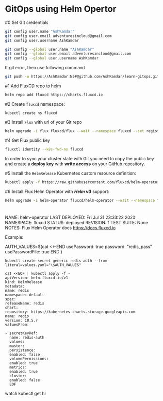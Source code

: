 # GitOps using Helm Opertor

#0 Set Git credentials

```bash
git config user.name "AshKamdar"
git config user.email adventuresincloud@gmail.com
git config user.username AshKamdar

git config --global user.name "AshKamdar"
git config --global user.email adventuresincloud@gmail.com
git config --global user.username AshKamdar
```

If git error, then use following command

```bash
git push -u https://AshKamdar:N3#@github.com/AshKamdar/learn-gitops.git master
```

#1 Add FluxCD repo to helm

```bash
helm repo add fluxcd https://charts.fluxcd.io
```

#2 Create `fluxcd` namespace:

```
kubectl create ns fluxcd
```

#3 Install `Flux` with url of your Git repo

```bash
helm upgrade -i flux fluxcd/flux --wait --namespace fluxcd --set registry.pollInterval=1m --set git.pollInterval=1m --set git.url=git@github.com:AshKamdar/learn-gitops.git --set git-path=kubernetes/templates --set git-user=AshKamdar --set git-email=AshKamdar@users.noreply.github.com --set syncGarbageCollection.enabled=true
```

#4 Get Flux public key

```bash
fluxctl identity --k8s-fwd-ns fluxcd
```

In order to sync your cluster state with Git you need to copy the public key and
create a **deploy key** with **write access** on your GitHub repository.

#5 Install the `HelmRelease` Kubernetes custom resource definition:

```sh
kubectl apply -f https://raw.githubusercontent.com/fluxcd/helm-operator/master/deploy/crds.yaml
```

#6 Install Flux Helm Operator with **_Helm v3_** support:

```bash
helm upgrade -i helm-operator fluxcd/helm-operator --wait --namespace fluxcd --set git.ssh.secretName=flux-git-deploy --set helm.versions=v3
```

#

NAME: helm-operator
LAST DEPLOYED: Fri Jul 31 23:33:22 2020
NAMESPACE: fluxcd
STATUS: deployed
REVISION: 1
TEST SUITE: None
NOTES:
Flux Helm Operator docs https://docs.fluxcd.io

Example:

AUTH_VALUES=\$(cat <<-END
usePassword: true
password: "redis_pass"
usePasswordFile: true
END
)

```
kubectl create secret generic redis-auth --from-literal=values.yaml="\$AUTH_VALUES"
```

```
cat <<EOF | kubectl apply -f -
apiVersion: helm.fluxcd.io/v1
kind: HelmRelease
metadata:
name: redis
namespace: default
spec:
releaseName: redis
chart:
repository: https://kubernetes-charts.storage.googleapis.com
name: redis
version: 10.5.7
valuesFrom:

- secretKeyRef:
  name: redis-auth
  values:
  master:
  persistence:
  enabled: false
  volumePermissions:
  enabled: true
  metrics:
  enabled: true
  cluster:
  enabled: false
  EOF
```

watch kubectl get hr
